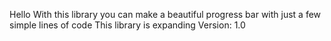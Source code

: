 Hello
With this library you can make a beautiful progress bar with just a few simple lines of code
This library is expanding
Version: 1.0
